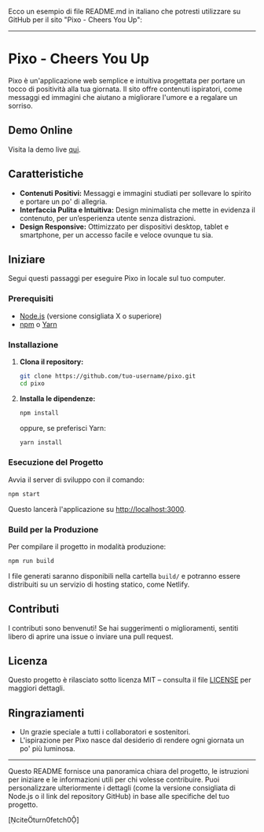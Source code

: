 Ecco un esempio di file README.md in italiano che potresti utilizzare su GitHub per il sito "Pixo - Cheers You Up":

---

# Pixo - Cheers You Up

Pixo è un'applicazione web semplice e intuitiva progettata per portare un tocco di positività alla tua giornata. Il sito offre contenuti ispiratori, come messaggi ed immagini che aiutano a migliorare l'umore e a regalare un sorriso.

## Demo Online

Visita la demo live [qui](https://pixo-v1.netlify.app/foryou).

## Caratteristiche

- **Contenuti Positivi:** Messaggi e immagini studiati per sollevare lo spirito e portare un po' di allegria.
- **Interfaccia Pulita e Intuitiva:** Design minimalista che mette in evidenza il contenuto, per un’esperienza utente senza distrazioni.
- **Design Responsive:** Ottimizzato per dispositivi desktop, tablet e smartphone, per un accesso facile e veloce ovunque tu sia.

## Iniziare

Segui questi passaggi per eseguire Pixo in locale sul tuo computer.

### Prerequisiti

- [Node.js](https://nodejs.org/) (versione consigliata X o superiore)
- [npm](https://www.npmjs.com/) o [Yarn](https://yarnpkg.com/)

### Installazione

1. **Clona il repository:**

    ```bash
    git clone https://github.com/tuo-username/pixo.git
    cd pixo
    ```

2. **Installa le dipendenze:**

    ```bash
    npm install
    ```

    oppure, se preferisci Yarn:

    ```bash
    yarn install
    ```

### Esecuzione del Progetto

Avvia il server di sviluppo con il comando:

```bash
npm start
```

Questo lancerà l'applicazione su [http://localhost:3000](http://localhost:3000).

### Build per la Produzione

Per compilare il progetto in modalità produzione:

```bash
npm run build
```

I file generati saranno disponibili nella cartella `build/` e potranno essere distribuiti su un servizio di hosting statico, come Netlify.

## Contributi

I contributi sono benvenuti! Se hai suggerimenti o miglioramenti, sentiti libero di aprire una issue o inviare una pull request.

## Licenza

Questo progetto è rilasciato sotto licenza MIT – consulta il file [LICENSE](LICENSE) per maggiori dettagli.

## Ringraziamenti

- Un grazie speciale a tutti i collaboratori e sostenitori.
- L'ispirazione per Pixo nasce dal desiderio di rendere ogni giornata un po' più luminosa.

---

Questo README fornisce una panoramica chiara del progetto, le istruzioni per iniziare e le informazioni utili per chi volesse contribuire. Puoi personalizzare ulteriormente i dettagli (come la versione consigliata di Node.js o il link del repository GitHub) in base alle specifiche del tuo progetto.

[citeturn0fetch0]
